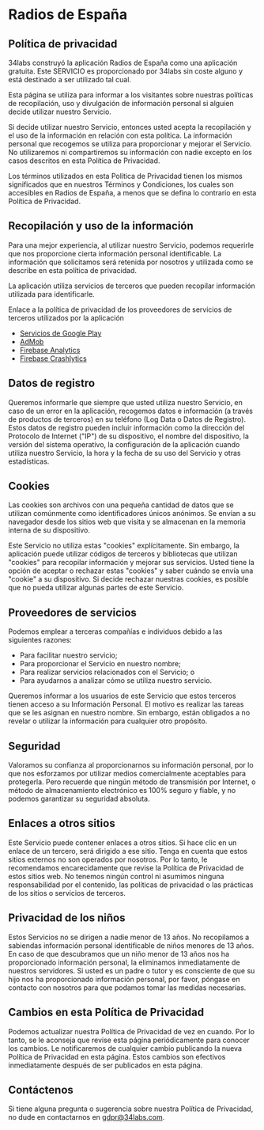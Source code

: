 # Radios de España

## Política de privacidad

34labs construyó la aplicación Radios de España como una aplicación gratuita. Este SERVICIO es proporcionado por 34labs sin coste alguno y está destinado a ser utilizado tal cual.

Esta página se utiliza para informar a los visitantes sobre nuestras políticas de recopilación, uso y divulgación de información personal si alguien decide utilizar nuestro Servicio.

Si decide utilizar nuestro Servicio, entonces usted acepta la recopilación y el uso de la información en relación con esta política. La información personal que recogemos se utiliza para proporcionar y mejorar el Servicio. No utilizaremos ni compartiremos su información con nadie excepto en los casos descritos en esta Política de Privacidad.

Los términos utilizados en esta Política de Privacidad tienen los mismos significados que en nuestros Términos y Condiciones, los cuales son accesibles en Radios de España, a menos que se defina lo contrario en esta Política de Privacidad.

## Recopilación y uso de la información

Para una mejor experiencia, al utilizar nuestro Servicio, podemos requerirle que nos proporcione cierta información personal identificable. La información que solicitamos será retenida por nosotros y utilizada como se describe en esta política de privacidad.

La aplicación utiliza servicios de terceros que pueden recopilar información utilizada para identificarle.

Enlace a la política de privacidad de los proveedores de servicios de terceros utilizados por la aplicación

- [Servicios de Google Play](https://policies.google.com/privacy)
- [AdMob](https://support.google.com/admob/answer/6128543)
- [Firebase Analytics](https://firebase.google.com/policies/analytics)
- [Firebase Crashlytics](https://firebase.google.com/terms/crashlytics)

## Datos de registro

Queremos informarle que siempre que usted utiliza nuestro Servicio, en caso de un error en la aplicación, recogemos datos e información (a través de productos de terceros) en su teléfono (Log Data o Datos de Registro). Estos datos de registro pueden incluir información como la dirección del Protocolo de Internet ("IP") de su dispositivo, el nombre del dispositivo, la versión del sistema operativo, la configuración de la aplicación cuando utiliza nuestro Servicio, la hora y la fecha de su uso del Servicio y otras estadísticas.

## Cookies

Las cookies son archivos con una pequeña cantidad de datos que se utilizan comúnmente como identificadores únicos anónimos. Se envían a su navegador desde los sitios web que visita y se almacenan en la memoria interna de su dispositivo.

Este Servicio no utiliza estas "cookies" explícitamente. Sin embargo, la aplicación puede utilizar códigos de terceros y bibliotecas que utilizan "cookies" para recopilar información y mejorar sus servicios. Usted tiene la opción de aceptar o rechazar estas "cookies" y saber cuándo se envía una "cookie" a su dispositivo. Si decide rechazar nuestras cookies, es posible que no pueda utilizar algunas partes de este Servicio.

## Proveedores de servicios

Podemos emplear a terceras compañías e individuos debido a las siguientes razones:

- Para facilitar nuestro servicio;
- Para proporcionar el Servicio en nuestro nombre;
- Para realizar servicios relacionados con el Servicio; o
- Para ayudarnos a analizar cómo se utiliza nuestro servicio.

Queremos informar a los usuarios de este Servicio que estos terceros tienen acceso a su Información Personal. El motivo es realizar las tareas que se les asignan en nuestro nombre. Sin embargo, están obligados a no revelar o utilizar la información para cualquier otro propósito.

## Seguridad

Valoramos su confianza al proporcionarnos su información personal, por lo que nos esforzamos por utilizar medios comercialmente aceptables para protegerla. Pero recuerde que ningún método de transmisión por Internet, o método de almacenamiento electrónico es 100% seguro y fiable, y no podemos garantizar su seguridad absoluta.

## Enlaces a otros sitios

Este Servicio puede contener enlaces a otros sitios. Si hace clic en un enlace de un tercero, será dirigido a ese sitio. Tenga en cuenta que estos sitios externos no son operados por nosotros. Por lo tanto, le recomendamos encarecidamente que revise la Política de Privacidad de estos sitios web. No tenemos ningún control ni asumimos ninguna responsabilidad por el contenido, las políticas de privacidad o las prácticas de los sitios o servicios de terceros.

## Privacidad de los niños

Estos Servicios no se dirigen a nadie menor de 13 años. No recopilamos a sabiendas información personal identificable de niños menores de 13 años. En caso de que descubramos que un niño menor de 13 años nos ha proporcionado información personal, la eliminamos inmediatamente de nuestros servidores. Si usted es un padre o tutor y es consciente de que su hijo nos ha proporcionado información personal, por favor, póngase en contacto con nosotros para que podamos tomar las medidas necesarias.

## Cambios en esta Política de Privacidad

Podemos actualizar nuestra Política de Privacidad de vez en cuando. Por lo tanto, se le aconseja que revise esta página periódicamente para conocer los cambios. Le notificaremos de cualquier cambio publicando la nueva Política de Privacidad en esta página. Estos cambios son efectivos inmediatamente después de ser publicados en esta página.

## Contáctenos

Si tiene alguna pregunta o sugerencia sobre nuestra Política de Privacidad, no dude en contactarnos en gdpr@34labs.com.
